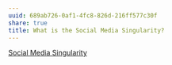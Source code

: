 ```yaml
---
uuid: 689ab726-0af1-4fc8-826d-216ff577c30f
share: true
title: What is the Social Media Singularity?
---
```

[Social Media Singularity](/a774c0a5-5e5e-48f9-8ab5-a91eb358c5f4)